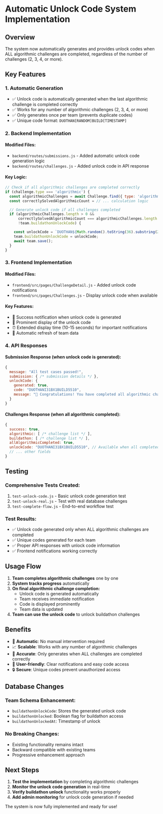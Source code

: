 # Automatic Unlock Code System Implementation

## Overview

The system now automatically generates and provides unlock codes when ALL algorithmic challenges are completed, regardless of the number of challenges (2, 3, 4, or more).

## Key Features

### 1. Automatic Generation

- ✅ Unlock code is automatically generated when the last algorithmic challenge is completed correctly
- ✅ Works for any number of algorithmic challenges (2, 3, 4, or more)
- ✅ Only generates once per team (prevents duplicate codes)
- ✅ Unique code format: `DUOTHAN[RANDOM]BUILD[TIMESTAMP]`

### 2. Backend Implementation

#### Modified Files:

- `backend/routes/submissions.js` - Added automatic unlock code generation logic
- `backend/routes/challenges.js` - Added unlock code in API response

#### Key Logic:

```javascript
// Check if all algorithmic challenges are completed correctly
if (challenge.type === 'algorithmic') {
  const algorithmicChallenges = await Challenge.find({ type: 'algorithmic', isActive: true });
  const correctlySolvedAlgorithmicCount = // ... calculation logic

  // Generate unlock code if all challenges completed
  if (algorithmicChallenges.length > 0 &&
      correctlySolvedAlgorithmicCount === algorithmicChallenges.length &&
      !team.buildathonUnlockCode) {

    const unlockCode = `DUOTHAN${Math.random().toString(36).substring(2, 8).toUpperCase()}BUILD${Date.now().toString().slice(-4)}`;
    team.buildathonUnlockCode = unlockCode;
    await team.save();
  }
}
```

### 3. Frontend Implementation

#### Modified Files:

- `frontend/src/pages/ChallengeDetail.js` - Added unlock code notifications
- `frontend/src/pages/Challenges.js` - Display unlock code when available

#### Key Features:

- 🎉 Success notification when unlock code is generated
- 🔑 Prominent display of the unlock code
- ⏰ Extended display time (10-15 seconds) for important notifications
- 📱 Automatic refresh of team data

### 4. API Responses

#### Submission Response (when unlock code is generated):

```javascript
{
  message: "All test cases passed!",
  submission: { /* submission details */ },
  unlockCode: {
    generated: true,
    code: "DUOTHANI31BX1BUILD5510",
    message: "🎉 Congratulations! You have completed all algorithmic challenges. Use this code to unlock buildathon challenges."
  }
}
```

#### Challenges Response (when all algorithmic completed):

```javascript
{
  success: true,
  algorithmic: [ /* challenge list */ ],
  buildathon: [ /* challenge list */ ],
  allAlgorithmicCompleted: true,
  unlockCode: "DUOTHANI31BX1BUILD5510", // Available when all completed
  // ... other fields
}
```

## Testing

### Comprehensive Tests Created:

1. `test-unlock-code.js` - Basic unlock code generation test
2. `test-unlock-real.js` - Test with real database challenges
3. `test-complete-flow.js` - End-to-end workflow test

### Test Results:

- ✅ Unlock code generated only when ALL algorithmic challenges are completed
- ✅ Unique codes generated for each team
- ✅ Proper API responses with unlock code information
- ✅ Frontend notifications working correctly

## Usage Flow

1. **Team completes algorithmic challenges** one by one
2. **System tracks progress** automatically
3. **On final algorithmic challenge completion:**
   - Unlock code is generated automatically
   - Team receives immediate notification
   - Code is displayed prominently
   - Team data is updated
4. **Team can use the unlock code** to unlock buildathon challenges

## Benefits

- 🔄 **Automatic**: No manual intervention required
- 📈 **Scalable**: Works with any number of algorithmic challenges
- 🎯 **Accurate**: Only generates when ALL challenges are completed correctly
- 👥 **User-friendly**: Clear notifications and easy code access
- 🔒 **Secure**: Unique codes prevent unauthorized access

## Database Changes

### Team Schema Enhancement:

- `buildathonUnlockCode`: Stores the generated unlock code
- `buildathonUnlocked`: Boolean flag for buildathon access
- `buildathonUnlockedAt`: Timestamp of unlock

### No Breaking Changes:

- Existing functionality remains intact
- Backward compatible with existing teams
- Progressive enhancement approach

## Next Steps

1. **Test the implementation** by completing algorithmic challenges
2. **Monitor the unlock code generation** in real-time
3. **Verify buildathon unlock** functionality works properly
4. **Add admin monitoring** for unlock code generation if needed

The system is now fully implemented and ready for use!

